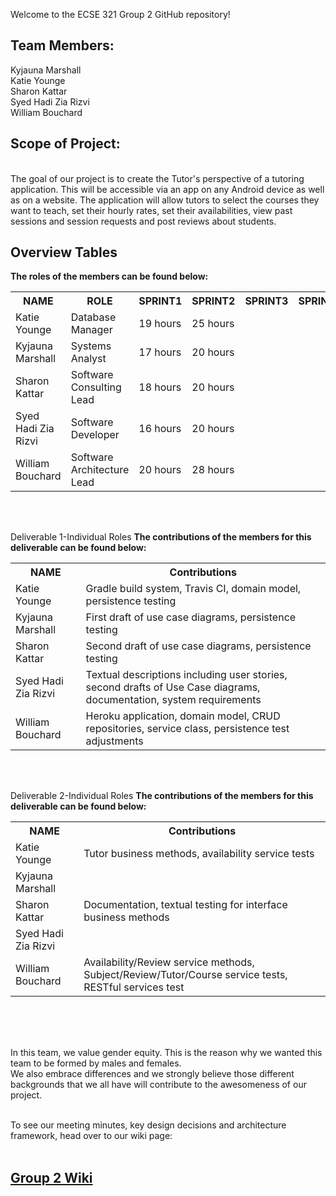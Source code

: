 Welcome to the ECSE 321 Group 2 GitHub repository!<br>

<h2>Team Members:</h2>
Kyjauna Marshall<br>
Katie Younge<br>
Sharon Kattar<br>
Syed Hadi Zia Rizvi<br>
William Bouchard<br>


<h2>Scope of Project:</h2><br>
The goal of our project is to create the Tutor's perspective of a tutoring application. 
This will be accessible via an app on any Android device as well as on a website. The application
will allow tutors to select the courses they want to teach, set their hourly rates, set their availabilities, view past sessions and session requests and post reviews about students.<br>

<h2>Overview Tables</h2>
<b>The roles of the members can be found below:</b>


<table>
  <tr>
    <th><b>NAME</th> 
    <th><b>ROLE</th>
    <th><b>SPRINT1</th>
    <th><b>SPRINT2</th>
    <th><b>SPRINT3</th>
    <th><b>SPRINT4</th>
  </tr>

  <tr>
    <td>Katie Younge</td>
    <td>Database Manager</td>
    <td>19 hours</td>
    <td>25 hours</td>
    <td></td>
    <td></td>
  </tr>
  
  <tr>
    <td>Kyjauna Marshall</td>
    <td>Systems Analyst</td>
    <td>17 hours</td>
    <td>20 hours</td>
    <td></td>
    <td></td>
  </tr>
  
  <tr>
    <td>Sharon Kattar</td>
    <td>Software Consulting Lead</td>
    <td>18 hours</td>
    <td>20 hours</td>
    <td></td>
    <td></td>
  </tr>
    
  <tr>
    <td>Syed Hadi Zia Rizvi</td>
    <td>Software Developer</td>
    <td>16 hours</td>
    <td>20 hours</td>
    <td></td>
    <td></td>
  </tr>

  <tr>
    <td>William Bouchard</td>
    <td>Software Architecture Lead</td>
    <td>20 hours</td>
    <td>28 hours</td>
    <td></td>
    <td></td>
  </tr>
  
 </table><br/><br/>
  
Deliverable 1-Individual Roles
<b>The contributions of the members for this deliverable can be found below:</b>

<table>
  <tr>
    <th><b>NAME</th> 
    <th><b>Contributions</th>
  </tr>

  <tr>
    <td>Katie Younge</td>
    <td>Gradle build system, Travis CI, domain model, persistence testing</td>
  </tr>
  
  <tr>
    <td>Kyjauna Marshall</td>
    <td>First draft of use case diagrams, persistence testing</td>
  </tr>
  
  <tr>
    <td>Sharon Kattar</td>
    <td>Second draft of use case diagrams, persistence testing</td>
  </tr>
  
  <tr>
    <td>Syed Hadi Zia Rizvi</td>
    <td>Textual descriptions including user stories, second drafts of Use Case diagrams, documentation, system requirements</td>
  </tr>

  <tr>
    <td>William Bouchard</td>
    <td>Heroku application, domain model, CRUD repositories, service class, persistence test adjustments</td>
  </tr>
  
</table><br/><br/>


Deliverable 2-Individual Roles
<b>The contributions of the members for this deliverable can be found below:</b>
<table>
  <tr>
    <th><b>NAME</th> 
    <th><b>Contributions</th>
  </tr>

  <tr>
    <td>Katie Younge</td>
    <td>Tutor business methods, availability service tests</td>
  </tr>
  
  <tr>
    <td>Kyjauna Marshall</td>
    <td></td>
  </tr>

  <tr>
    <td>Sharon Kattar</td>
    <td>Documentation, textual testing for interface business methods</td>
  </tr>

  <tr>
    <td>Syed Hadi Zia Rizvi</td>
    <td></td>
  </tr>
    
  <tr>
    <td>William Bouchard</td>
    <td>Availability/Review service methods, Subject/Review/Tutor/Course service tests, RESTful services test</td>
  </tr>
  
</table><br/><br/>

<br>In this team, we value gender equity. This is the reason why we wanted this team to be formed by males and females.
<br>We also embrace differences and we strongly believe those different backgrounds that we all have will contribute to the awesomeness of our project.</br>


<br>To see our meeting minutes, key design decisions and architecture
framework, head over to our wiki page:<br>
&nbsp;&nbsp;&nbsp;&nbsp;<h2><b><a href="https://github.com/McGill-ECSE321-Fall2019/project-group-2/wiki">Group 2 Wiki</a></b></h2>
